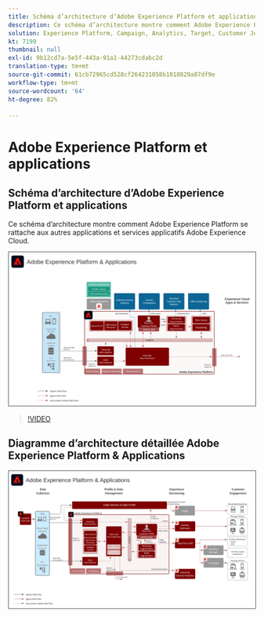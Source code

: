 ```yaml
---
title: Schéma d’architecture d’Adobe Experience Platform et applications
description: Ce schéma d’architecture montre comment Adobe Experience Platform se rattache aux autres applications et services applicatifs Adobe Experience Cloud.
solution: Experience Platform, Campaign, Analytics, Target, Customer Journey Analytics, Journey Orchestration, Offer Decisioning, Real-time Customer Data Platform
kt: 7199
thumbnail: null
exl-id: 9b12cd7a-5e5f-443a-91a1-44273cdabc2d
translation-type: tm+mt
source-git-commit: 61cb72965cd528cf264231058b1010829a87df9e
workflow-type: tm+mt
source-wordcount: '64'
ht-degree: 82%

---
```


# Adobe Experience Platform et applications

## Schéma d’architecture d’Adobe Experience Platform et applications

Ce schéma d’architecture montre comment Adobe Experience Platform se rattache aux autres applications et services applicatifs Adobe Experience Cloud.

<img src="assets/aep+apps.svg" alt="Adobe Experience Platform et applications" style="border:1px solid #4a4a4a" />

>[!VIDEO](https://video.tv.adobe.com/v/32456/?quality=12&learn=on)

## Diagramme d’architecture détaillée Adobe Experience Platform &amp; Applications

<img src="assets/aep+apps2.svg" alt="Adobe Experience Platform et applications" style="border:1px solid #4a4a4a" />
